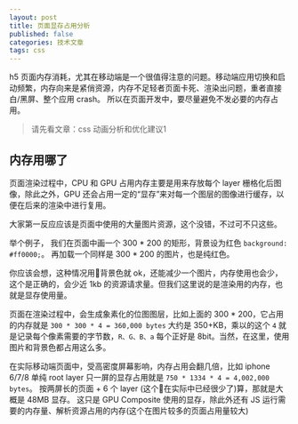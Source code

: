 ```yaml
---
layout: post
title: 页面显存占用分析
published: false
categories: 技术文章
tags: css
---
```


h5 页面内存消耗，尤其在移动端是一个很值得注意的问题。移动端应用切换和启动频繁，内存向来是紧俏资源，内存不足轻者页面卡死、渲染出问题，重者直接白/黑屏、整个应用 crash。
所以在页面开发中，要尽量避免不发必要的内存占用。

> 请先看文章：css 动画分析和优化建议1

## 内存用哪了

页面渲染过程中，CPU 和 GPU 占用内存主要是用来存放每个 layer 栅格化后图像，除此之外，GPU 还会占用一定的“显存”来对每一个图层的图像进行缓存，以便在后来的渲染中进行复用。

大家第一反应应该是页面中使用的大量图片资源，这个没错，不过可不只这些。

举个例子，
我们在页面中画一个 300 * 200 的矩形，背景设为红色 `background: #ff0000;`。
再加载一个同样是 300 * 200 的图片，也是纯红色。

你应该会想，这种情况用背景色就 ok，还能减少一个图片，内存使用也会少，这个是正确的，会少近 1kb 的资源请求量。但我们这里说的是渲染用的内存，也就是显存使用量。

页面在渲染过程中，会生成象素化的位图图层，比如上面的 300 * 200，它占用的内存就是 `300 * 300 * 4 = 360,000 bytes` 大约是 350+KB，乘以的这个 `4` 就是记录每个像素需要的字节数，`R、G、B、a` 每个正好是 8bit。当然，在这里，使用图片和背景色都占用这么多。

在实际移动端页面中，受高密度屏幕影响，内存占用会翻几倍，比如 iphone 6/7/8 单纯 root layer 只一屏的显存占用就是 `750 * 1334 * 4 = 4,002,000 bytes`。
按两屏长的页面 + 6 个 layer (这个在实际中已经很少了)算，那就是大概是 48MB 显存。
这只是 GPU Composite 使用的显存，除此外还有 JS 运行需要的内存量、解析资源占用的内存(这个在图片较多的页面占用量较大)





